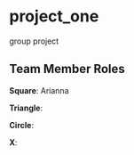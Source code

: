 # project_one
group project

## Team Member Roles
**Square**: Arianna

**Triangle**:

**Circle**:

**X**: 


